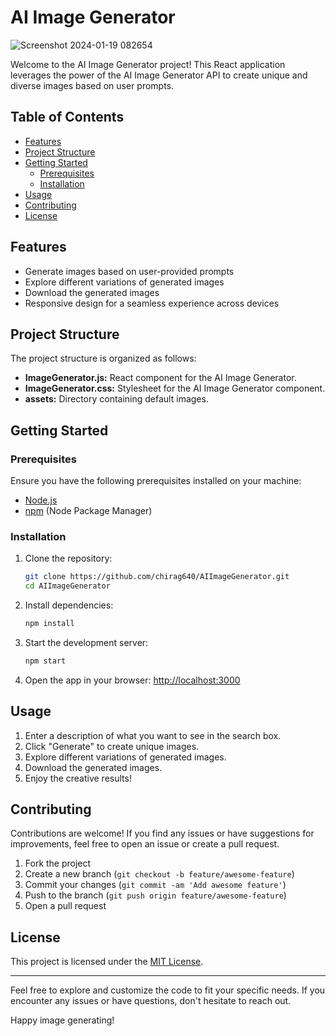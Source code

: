 # AI Image Generator



![Screenshot 2024-01-19 082654](https://github.com/chirag640/Ai-image-generator/assets/111826944/8dc8081f-d818-420c-a5d9-c402198c49f5)



Welcome to the AI Image Generator project! This React application leverages the power of the AI Image Generator API to create unique and diverse images based on user prompts.

## Table of Contents

- [Features](#features)
- [Project Structure](#project-structure)
- [Getting Started](#getting-started)
  - [Prerequisites](#prerequisites)
  - [Installation](#installation)
- [Usage](#usage)
- [Contributing](#contributing)
- [License](#license)

## Features

- Generate images based on user-provided prompts
- Explore different variations of generated images
- Download the generated images
- Responsive design for a seamless experience across devices

## Project Structure

The project structure is organized as follows:

- **ImageGenerator.js:** React component for the AI Image Generator.
- **ImageGenerator.css:** Stylesheet for the AI Image Generator component.
- **assets:** Directory containing default images.

## Getting Started

### Prerequisites

Ensure you have the following prerequisites installed on your machine:

- [Node.js](https://nodejs.org/)
- [npm](https://www.npmjs.com/) (Node Package Manager)

### Installation

1. Clone the repository:

    ```bash
    git clone https://github.com/chirag640/AIImageGenerator.git
    cd AIImageGenerator
    ```

2. Install dependencies:

    ```bash
    npm install
    ```

3. Start the development server:

    ```bash
    npm start
    ```

4. Open the app in your browser: [http://localhost:3000](http://localhost:3000)

## Usage

1. Enter a description of what you want to see in the search box.
2. Click "Generate" to create unique images.
3. Explore different variations of generated images.
4. Download the generated images.
5. Enjoy the creative results!

## Contributing

Contributions are welcome! If you find any issues or have suggestions for improvements, feel free to open an issue or create a pull request.

1. Fork the project
2. Create a new branch (`git checkout -b feature/awesome-feature`)
3. Commit your changes (`git commit -am 'Add awesome feature'`)
4. Push to the branch (`git push origin feature/awesome-feature`)
5. Open a pull request

## License

This project is licensed under the [MIT License](LICENSE).

---

Feel free to explore and customize the code to fit your specific needs. If you encounter any issues or have questions, don't hesitate to reach out.

Happy image generating!
